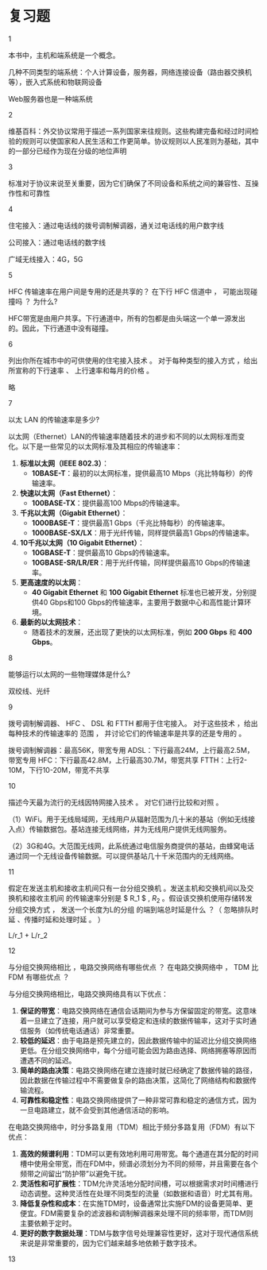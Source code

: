 # 复习题

1

本书中，主机和端系统是一个概念。

几种不同类型的端系统：个人计算设备，服务器，网络连接设备（路由器交换机等），嵌入式系统和物联网设备

Web服务器也是一种端系统

2

维基百科：外交协议常用于描述一系列国家来往规则。这些构建完备和经过时间检验的规则可以使国家和人民生活和工作更简单。协议规则以人民准则为基础，其中的一部分已经作为现在分级的地位声明

3

标准对于协议来说至关重要，因为它们确保了不同设备和系统之间的兼容性、互操作性和可靠性

4

住宅接入：通过电话线的拨号调制解调器，通关过电话线的用户数字线

公司接入：通过电话线的数字线

广域无线接入：4G，5G

5

HFC 传输速率在用户间是专用的还是共享的？ 在下行 HFC 信道中 ， 可能出现碰撞吗 ？ 为什么?

HFC带宽是由用户共享。下行通道中，所有的包都是由头端这一个单一源发出的。因此，下行通道中没有碰撞。

6

列出你所在城市中的可供使用的住宅接入技术 。 对于每种类型的接入方式 ，给出所宣称的下行速率 、
上行速率和每月的价格 。

略

7

以太 LAN 的传输速率是多少?

以太网（Ethernet）LAN的传输速率随着技术的进步和不同的以太网标准而变化。以下是一些常见的以太网标准及其相应的传输速率：

1. **标准以太网（IEEE 802.3）**：
   - **10BASE-T**：最初的以太网标准，提供最高10 Mbps（兆比特每秒）的传输速率。
2. **快速以太网（Fast Ethernet）**：
   - **100BASE-TX**：提供最高100 Mbps的传输速率。
3. **千兆以太网（Gigabit Ethernet）**：
   - **1000BASE-T**：提供最高1 Gbps（千兆比特每秒）的传输速率。
   - **1000BASE-SX/LX**：用于光纤传输，同样提供最高1 Gbps的传输速率。
4. **10千兆以太网（10 Gigabit Ethernet）**：
   - **10GBASE-T**：提供最高10 Gbps的传输速率。
   - **10GBASE-SR/LR/ER**：用于光纤传输，同样提供最高10 Gbps的传输速率。
5. **更高速度的以太网**：
   - **40 Gigabit Ethernet** 和 **100 Gigabit Ethernet** 标准也已被开发，分别提供40 Gbps和100 Gbps的传输速率，主要用于数据中心和高性能计算环境。
6. **最新的以太网技术**：
   - 随着技术的发展，还出现了更快的以太网标准，例如 **200 Gbps** 和 **400 Gbps**。

8

能够运行以太网的一些物理媒体是什么?

双绞线、光纤

9

拨号调制解调器、 HFC 、 DSL 和 FTTH 都用于住宅接入。 对于这些技术 ，给出每种技术的传输速率的
范围 ， 并讨论它们的传输速率是共享的还是专用的 。

拨号调制解调器：最高56K，带宽专用 ADSL：下行最高24M，上行最高2.5M，带宽专用 HFC：下行最高42.8M，上行最高30.7M，带宽共享 FTTH：上行2-10M，下行10-20M，带宽不共享

10

描述今天最为流行的无线因特网接入技术 。 对它们进行比较和对照 。

（1）WiFi。用于无线局域网，无线用户从辐射范围为几十米的基站（例如无线接入点）传输数据包。基站连接无线网络，并为无线用户提供无线网服务。

（2）3G和4G。大范围无线网，此系统通过电信服务商提供的基站，由蜂窝电话通过同一个无线设备传输数据。可以提供基站几十千米范围内的无线网络。

11

假定在发送主机和接收主机间只有一台分组交换机 。发送主机和交换机间以及交换机和接收主机间
的传输速率分别是 $ R_1 $ ,  $R_2$  。假设该交换机使用存储转发分组交换方式 ， 发送一个长度为L的分组
的端到端总时延是什么 ？（ 忽略排队时延 、传播时延和处理时延 。 ）

L/r_1 + L/r_2

12

与分组交换网络相比 ，电路交换网络有哪些优点 ？ 在电路交换网络中 ， TDM 比 FDM 有哪些优点 ？

与分组交换网络相比，电路交换网络具有以下优点：

1. **保证的带宽**：电路交换网络在通信会话期间为参与方保留固定的带宽。这意味着一旦建立了连接，用户就可以享受稳定和连续的数据传输率，这对于实时通信服务（如传统电话通话）非常重要。
2. **较低的延迟**：由于电路是预先建立的，因此数据传输中的延迟比分组交换网络更低。在分组交换网络中，每个分组可能会因为路由选择、网络拥塞等原因而遭遇不同的延迟。
3. **简单的路由决策**：电路交换网络在建立连接时就已经确定了数据传输的路径，因此数据在传输过程中不需要做复杂的路由决策，这简化了网络结构和数据传输流程。
4. **可靠性和稳定性**：电路交换网络提供了一种非常可靠和稳定的通信方式，因为一旦电路建立，就不会受到其他通信活动的影响。

在电路交换网络中，时分多路复用（TDM）相比于频分多路复用（FDM）有以下优点：

1. **高效的频谱利用**：TDM可以更有效地利用可用带宽。每个通道在其分配的时间槽中使用全带宽，而在FDM中，频谱必须划分为不同的频带，并且需要在各个频带之间留出“防护带”以避免干扰。
2. **灵活性和可扩展性**：TDM允许灵活地分配时间槽，可以根据需求对时间槽进行动态调整。这种灵活性在处理不同类型的流量（如数据和语音）时尤其有用。
3. **降低复杂性和成本**：在实施TDM时，设备通常比实施FDM的设备更简单、更便宜。FDM需要复杂的滤波器和调制解调器来处理不同的频率带，而TDM则主要依赖于定时。
4. **更好的数字数据处理**：TDM与数字信号处理兼容性更好，这对于现代通信系统来说是非常重要的，因为它们越来越多地依赖于数字技术。

13





